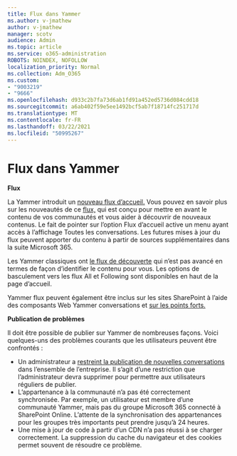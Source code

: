 ```yaml
---
title: Flux dans Yammer
ms.author: v-jmathew
author: v-jmathew
manager: scotv
audience: Admin
ms.topic: article
ms.service: o365-administration
ROBOTS: NOINDEX, NOFOLLOW
localization_priority: Normal
ms.collection: Adm_O365
ms.custom:
- "9003219"
- "9666"
ms.openlocfilehash: d933c2b7fa73d6ab1fd91a452ed5736d084cdd18
ms.sourcegitcommit: a6ab402f59e5ee1492bcf5ab7f18714fc251717d
ms.translationtype: MT
ms.contentlocale: fr-FR
ms.lasthandoff: 03/22/2021
ms.locfileid: "50995267"
---
```

# <a name="feeds-in-yammer"></a>Flux dans Yammer

**Flux**

La Yammer introduit un [nouveau flux d’accueil.](https://support.microsoft.com/office/what-s-in-the-yammer-home-feed-8fff52dd-5b38-468c-b963-fa4c6a4f9254) Vous pouvez en savoir plus sur les nouveautés de ce [flux,](https://techcommunity.microsoft.com/t5/yammer-blog/yammer-discovery-what-is-in-my-feed/ba-p/1596230) qui est conçu pour mettre en avant le contenu de vos communautés et vous aider à découvrir de nouveaux contenus. Le fait de pointer sur l’option Flux d’accueil active un menu ayant accès à l’affichage Toutes les conversations. Les futures mises à jour du flux peuvent apporter du contenu à partir de sources supplémentaires dans la suite Microsoft 365.

Les Yammer classiques ont [le flux de découverte](https://support.microsoft.com/office/what-s-in-the-yammer-discovery-feed-28ba9a79-2bde-4e7c-8420-db2296c3ca49) qui n’est pas avancé en termes de façon d’identifier le contenu pour vous. Les options de basculement vers les flux All et Following sont disponibles en haut de la page d’accueil.

Yammer flux peuvent également être inclus sur les sites SharePoint à l’aide des composants Web Yammer conversations et [sur les points forts.](https://support.microsoft.com/office/use-a-yammer-web-part-in-sharepoint-online-a53cfa0c-3d09-42c8-a286-1038a81c59da)

**Publication de problèmes**

Il doit être possible de publier sur Yammer de nombreuses façons. Voici quelques-uns des problèmes courants que les utilisateurs peuvent être confrontés :

- Un administrateur a [restreint la publication de nouvelles conversations](https://support.microsoft.com/office/restrict-all-company-posts-in-yammer-3219d2ae-db15-4c9f-9dd2-28559ae39a97) dans l’ensemble de l’entreprise. Il s’agit d’une restriction que l’administrateur devra supprimer pour permettre aux utilisateurs réguliers de publier.
- L’appartenance à la communauté n’a pas été correctement synchronisée. Par exemple, un utilisateur est membre d’une communauté Yammer, mais pas du groupe Microsoft 365 connecté à SharePoint Online. L’attente de la synchronisation des appartenances pour les groupes très importants peut prendre jusqu’à 24 heures.
- Une mise à jour de code à partir d’un CDN n’a pas réussi à se charger correctement. La suppression du cache du navigateur et des cookies permet souvent de résoudre ce problème.
